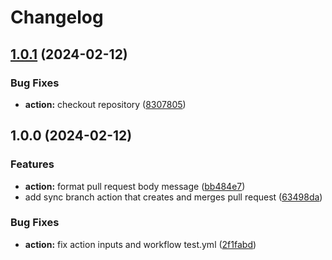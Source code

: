 # Changelog

## [1.0.1](https://github.com/remarkablemark/sync-branch/compare/v1.0.0...v1.0.1) (2024-02-12)


### Bug Fixes

* **action:** checkout repository ([8307805](https://github.com/remarkablemark/sync-branch/commit/83078057af7d53e81f9b04b6212638162086ed8e))

## 1.0.0 (2024-02-12)


### Features

* **action:** format pull request body message ([bb484e7](https://github.com/remarkablemark/sync-branch/commit/bb484e70440332e6c09f4546f6d7f731c79c8a8b))
* add sync branch action that creates and merges pull request ([63498da](https://github.com/remarkablemark/sync-branch/commit/63498da49c31cbfb1de3849877eb309ef262cc39))


### Bug Fixes

* **action:** fix action inputs and workflow test.yml ([2f1fabd](https://github.com/remarkablemark/sync-branch/commit/2f1fabdbaacab84fa2cbc4440c7f785af03e0d43))
